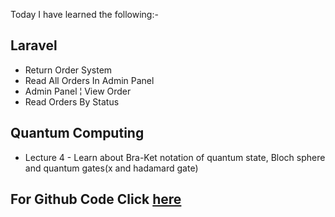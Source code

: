 Today I have learned the following:-

## Laravel
- Return Order System
- Read All Orders In Admin Panel
- Admin Panel ¦ View Order
- Read Orders By Status

## Quantum Computing
- Lecture 4 - Learn about Bra-Ket notation of quantum state, Bloch sphere and quantum gates(x and hadamard gate) 


## For Github Code Click [here](https://github.com/Vishal-sarkar/Advanced-Ecommerce-Website/commit/6d1891c09db356b578932fe8a5c4671697e70576)
